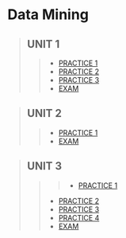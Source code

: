 # Data Mining

 >## UNIT 1
>> * [PRACTICE 1 ](https://github.com/pivonne/Mineria-de-datos/tree/Unit_1/Practices/Practice1)
>> * [PRACTICE 2 ](https://github.com/pivonne/Mineria-de-datos/tree/Unit_1/Practices/Practice2)
>> * [PRACTICE 3 ](https://github.com/pivonne/Mineria-de-datos/tree/Unit_1/Practices/Practica3)
>> * [EXAM ](https://github.com/pivonne/Mineria-de-datos/tree/Unit_1/Evaluation)

 >## UNIT 2
>> * [PRACTICE 1 ](https://github.com/pivonne/Mineria-de-datos/blob/04f963eb5b0f531a7ccee702ab5e1bd887b86be1/Practices/Practice2)
>> * [EXAM ](https://github.com/pivonne/Mineria-de-datos/tree/Unid_2/Evaluation2)

 >## UNIT 3
>>> * [PRACTICE 1 ](https://github.com/pivonne/Mineria-de-datos/tree/Unid_3/Practices/Practice2/Practice1)
>> * [PRACTICE 2 ](https://github.com/pivonne/Mineria-de-datos/tree/Unid_3/Practices/Practice2)
>> * [PRACTICE 3 ]()
>> * [PRACTICE 4 ](https://github.com/pivonne/Mineria-de-datos/tree/Unid_3/Practices/Practice2/Practice4)
>> * [EXAM ](https://github.com/pivonne/Mineria-de-datos/tree/Unid_3/Evaluation)
